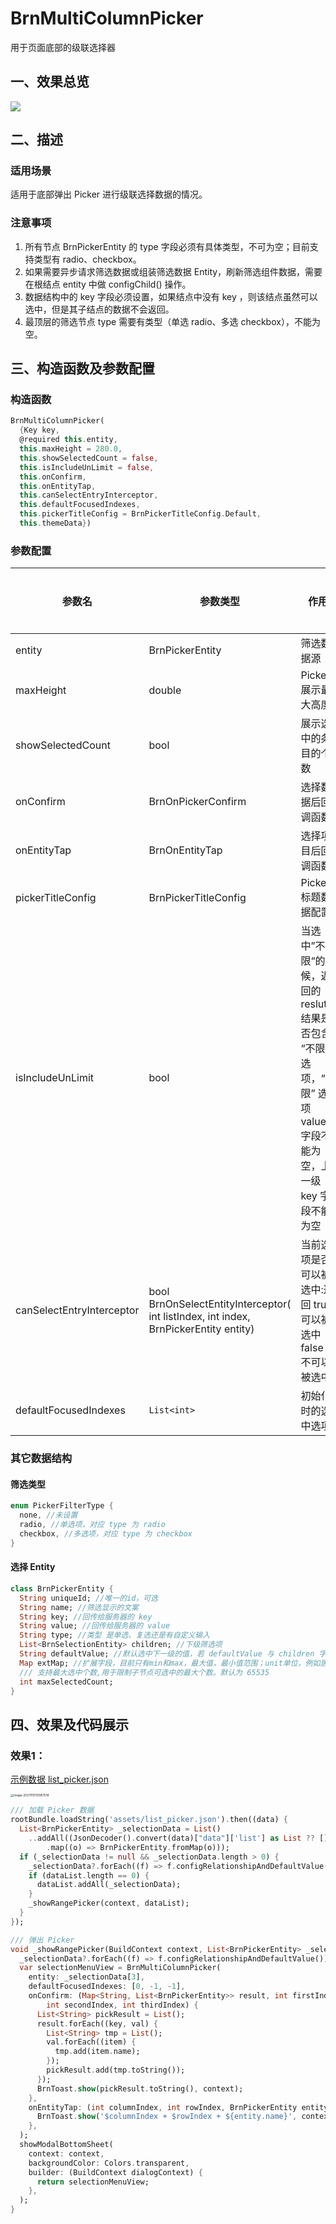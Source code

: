 # BrnMultiColumnPicker

用于页面底部的级联选择器

## 一、效果总览

![](./img/BrnMultiColumnPickerIntro.png)

## 二、描述

### 适用场景

适用于底部弹出 Picker 进行级联选择数据的情况。

### 注意事项

1. 所有节点 BrnPickerEntity 的 type 字段必须有具体类型，不可为空；目前支持类型有 radio、checkbox。
2. 如果需要异步请求筛选数据或组装筛选数据 Entity，刷新筛选组件数据，需要在根结点 entity 中做 configChild() 操作。
3. 数据结构中的 key 字段必须设置，如果结点中没有 key ，则该结点虽然可以选中，但是其子结点的数据不会返回。
4. 最顶层的筛选节点 type 需要有类型（单选 radio、多选 checkbox），不能为空。

## 三、构造函数及参数配置

### 构造函数

```dart
BrnMultiColumnPicker(
  {Key key,
  @required this.entity,
  this.maxHeight = 280.0,
  this.showSelectedCount = false,
  this.isIncludeUnLimit = false,
  this.onConfirm,
  this.onEntityTap,
  this.canSelectEntryInterceptor,
  this.defaultFocusedIndexes,
  this.pickerTitleConfig = BrnPickerTitleConfig.Default,
  this.themeData})
```

### 参数配置

| 参数名                    | 参数类型                                                     | 作用                                                         | 是否必填 | 默认值                       |
| ------------------------- | ------------------------------------------------------------ | ------------------------------------------------------------ | -------- | ---------------------------- |
| entity                    | BrnPickerEntity                                              | 筛选数据源                                                   | 是       |                              |
| maxHeight                 | double                                                       | Picker 展示最大高度                                          | 否       | 280.0                        |
| showSelectedCount         | bool                                                         | 展示选中的条目的个数                                         | 否       | false                        |
| onConfirm                 | BrnOnPickerConfirm                                           | 选择数据后回调函数                                           | 否       | null                         |
| onEntityTap               | BrnOnEntityTap                                               | 选择项目后回调函数                                           | 否       | null                         |
| pickerTitleConfig         | BrnPickerTitleConfig                                         | Picker 标题数据配置                                          | 否       | BrnPickerTitleConfig.Default |
| isIncludeUnLimit          | bool                                                         | 当选中”不限“的时候，返回的 reslut 结果是否包含 “不限” 选项，“不限” 选项 value 字段不能为空，上一级 key 字段不能为空 | 否       | false                        |
| canSelectEntryInterceptor | bool BrnOnSelectEntityInterceptor( int listIndex, int index, BrnPickerEntity entity) | 当前选项是否可以被选中:返回 true 可以被选中 false 不可以被选中 | 否       |                              |
| defaultFocusedIndexes     | `List<int>`                                                  | 初始化时的选中选项                                           | 否       |                              |

### 其它数据结构

#### 筛选类型

```dart
enum PickerFilterType {
  none, //未设置
  radio, //单选项，对应 type 为 radio
  checkbox, //多选项，对应 type 为 checkbox
}
```

#### 选择 Entity

```dart
class BrnPickerEntity {
  String uniqueId; //唯一的id，可选
  String name; //筛选显示的文案
  String key; //回传给服务器的 key
  String value; //回传给服务器的 value
  String type; //类型 是单选、复选还是有自定义输入
  List<BrnSelectionEntity> children; //下级筛选项
  String defaultValue; //默认选中下一级的值，若 defaultValue 与 children 字段中筛选项的 value 值相同，则在数据初始化时将 isSelected 置为 true。
  Map extMap; //扩展字段，目前只有min和max，最大值，最小值范围；unit单位，例如居室、万，适配自定义区间填写的内容
  /// 支持最大选中个数,用于限制子节点可选中的最大个数。默认为 65535
  int maxSelectedCount;
}
```

## 四、效果及代码展示

### 效果1：

[示例数据 list_picker.json](../../../example/assets/list_picker.json)

<img src="./img/BrnMultiColumnPickerDemo.png" alt="image-20211115110957518" style="zoom: 33%;" />

```dart
/// 加载 Picker 数据
rootBundle.loadString('assets/list_picker.json').then((data) {
  List<BrnPickerEntity> _selectionData = List()
    ..addAll((JsonDecoder().convert(data)["data"]['list'] as List ?? [])
        .map((o) => BrnPickerEntity.fromMap(o)));
  if (_selectionData != null && _selectionData.length > 0) {
    _selectionData?.forEach((f) => f.configRelationshipAndDefaultValue());
    if (dataList.length == 0) {
      dataList.addAll(_selectionData);
    }
    _showRangePicker(context, dataList);
  }
});

/// 弹出 Picker
void _showRangePicker(BuildContext context, List<BrnPickerEntity> _selectionData) {
  _selectionData?.forEach((f) => f.configRelationshipAndDefaultValue());
  var selectionMenuView = BrnMultiColumnPicker(
    entity: _selectionData[3],
    defaultFocusedIndexes: [0, -1, -1],
    onConfirm: (Map<String, List<BrnPickerEntity>> result, int firstIndex,
        int secondIndex, int thirdIndex) {
      List<String> pickResult = List();
      result.forEach((key, val) {
        List<String> tmp = List();
        val.forEach((item) {
          tmp.add(item.name);
        });
        pickResult.add(tmp.toString());
      });
      BrnToast.show(pickResult.toString(), context);
    },
    onEntityTap: (int columnIndex, int rowIndex, BrnPickerEntity entity) {
      BrnToast.show('$columnIndex + $rowIndex + ${entity.name}', context);
    },
  );
  showModalBottomSheet(
    context: context,
    backgroundColor: Colors.transparent,
    builder: (BuildContext dialogContext) {
      return selectionMenuView;
    },
  );
}
```
